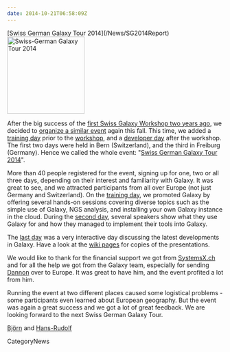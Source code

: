 ```yaml
---
date: 2014-10-21T06:58:09Z
---
```

<div class='newsItemHeader'>[Swiss German Galaxy Tour 2014](/News/SG2014Report)</div>

<div class='right'><a href='/Events/SG2014'><img src='/Images/Logos/SG2014Logo400.png' alt='Swiss-German Galaxy Tour 2014' width="180" /></a></div>


After the big success of the [first Swiss Galaxy Workshop two years ago](/Events/Switzerland2012), we decided to [organize a similar event](/Events/SG2014) again this fall. This time, we added a [training day](/Events/Switzerland2014/trainingday) prior to the [workshop](/Events/Switzerland2014), and a [developer day](/Events/Germany2014) after the workshop. The first two days were held in Bern (Switzerland), and the third in Freiburg (Germany). Hence we called the whole event: "[Swiss German Galaxy Tour 2014](/Events/SG2014)".

More than 40 people registered for the event, signing up for one, two or all three days, depending on their interest and familiarity with Galaxy. It was great to see, and we attracted participants from all over Europe (not just Germany and Switzerland). On the [training day](/Events/Switzerland2014/trainingday), we promoted Galaxy by offering several hands-on sessions covering diverse topics such as the simple use of Galaxy, NGS analysis, and installing your own Galaxy instance in the cloud. During the [second day](/Events/Switzerland2014), several speakers show what they use Galaxy for and how they managed to implement their tools into Galaxy.

The [last day](/Events/Germany2014) was a very interactive day discussing the latest developments in Galaxy. Have a look at the [wiki pages](/Events/SG2014) for copies of the presentations.

We would like to thank for the financial support we got from [SystemsX.ch](http://www.systemsx.ch/) and for all the help we got from the Galaxy team, especially for sending [Dannon](/DannonBaker) over to Europe. It was great to have him, and the event profited a lot from him.

Running the event at two different places caused some logistical problems - some participants even learned about European geography. But the event was again a great success and we got a lot of great feedback. We are looking forward to the next Swiss German Galaxy Tour.

[Björn](/BjoernGruening) and [Hans-Rudolf](/HansrudolfHotz)

CategoryNews
